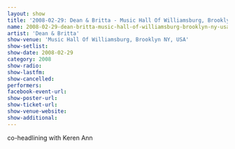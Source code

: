 ```yaml
---
layout: show
title: '2008-02-29: Dean & Britta - Music Hall Of Williamsburg, Brooklyn NY, USA'
name: 2008-02-29-dean-britta-music-hall-of-williamsburg-brooklyn-ny-usa
artist: 'Dean & Britta'
show-venue: 'Music Hall Of Williamsburg, Brooklyn NY, USA'
show-setlist: 
show-date: 2008-02-29
category: 2008
show-radio: 
show-lastfm: 
show-cancelled: 
performers: 
facebook-event-url: 
show-poster-url: 
show-ticket-url: 
show-venue-website: 
show-additional: 
---
```


co-headlining with Keren Ann